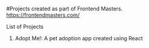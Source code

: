 #Projects created as part of Frontend Masters.
https://frontendmasters.com/

List of Projects
1. Adopt Me!: A pet adoption app created using React
